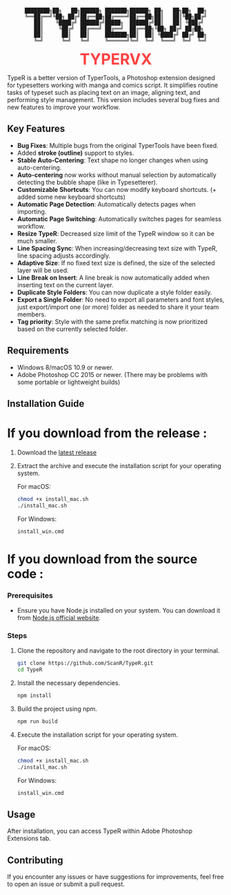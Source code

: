 <div align="center">

```
████████╗██╗   ██╗██████╗ ███████╗██████╗ ██╗   ██╗██╗  ██╗
╚══██╔══╝╚██╗ ██╔╝██╔══██╗██╔════╝██╔══██╗██║   ██║╚██╗██╔╝
   ██║    ╚████╔╝ ██████╔╝█████╗  ██████╔╝██║   ██║ ╚███╔╝ 
   ██║     ╚██╔╝  ██╔═══╝ ██╔══╝  ██╔══██╗╚██╗ ██╔╝ ██╔██╗ 
   ██║      ██║   ██║     ███████╗██║  ██║ ╚████╔╝ ██╔╝ ██╗
   ╚═╝      ╚═╝   ╚═╝     ╚══════╝╚═╝  ╚═╝  ╚═══╝  ╚═╝  ╚═╝
```

<h1 style="color: #ff4444; font-size: 2.5em; margin: 0;">TYPERVX</h1>

</div>

TypeR is a better version of TyperTools, a Photoshop extension designed for typesetters working with manga and comics script. It simplifies routine tasks of typeset such as placing text on an image, aligning text, and performing style management. This version includes several bug fixes and new features to improve your workflow.

## Key Features

- **Bug Fixes**: Multiple bugs from the original TyperTools have been fixed.
- Added **stroke (outline)** support to styles.
- **Stable Auto-Centering**: Text shape no longer changes when using auto-centering.
- **Auto-centering** now works without manual selection by automatically detecting the bubble shape (like in Typesetterer).
- **Customizable Shortcuts**: You can now modify keyboard shortcuts. (+ added some new keyboard shortcuts)  
- **Automatic Page Detection**: Automatically detects pages when importing.  
- **Automatic Page Switching**: Automatically switches pages for seamless workflow.  
- **Resize TypeR**: Decreased size limit of the TypeR window so it can be much smaller.  
- **Line Spacing Sync**: When increasing/decreasing text size with TypeR, line spacing adjusts accordingly.  
- **Adaptive Size**: If no fixed text size is defined, the size of the selected layer will be used.  
- **Line Break on Insert**: A line break is now automatically added when inserting text on the current layer.  
- **Duplicate Style Folders**: You can now duplicate a style folder easily.  
- **Export a Single Folder**: No need to export all parameters and font styles, just export/import one (or more) folder as needed to share it your team members.
- **Tag priority**: Style with the same prefix matching is now prioritized based on the currently selected folder.



## Requirements

- Windows 8/macOS 10.9 or newer.
- Adobe Photoshop CC 2015 or newer.
  (There may be problems with some portable or lightweight builds)

## Installation Guide
# If you download from the release :
1. Download the [latest release](https://github.com/ScanR/TypeR/releases/latest/download/TypeR.zip)
2. Extract the archive and execute the installation script for your operating system.

   For macOS:
   ```sh
   chmod +x install_mac.sh
   ./install_mac.sh
   ```

   For Windows:
   ```sh
   install_win.cmd
   ```

# If you download from the source code :
### Prerequisites

- Ensure you have Node.js installed on your system. You can download it from [Node.js official website](https://nodejs.org/).

### Steps

1. Clone the repository and navigate to the root directory in your terminal.

   ```sh
   git clone https://github.com/ScanR/TypeR.git
   cd TypeR
   ```

2. Install the necessary dependencies.

   ```sh
   npm install
   ```

3. Build the project using npm. 


   ```sh
   npm run build
   ```

4. Execute the installation script for your operating system.

   For macOS:
   ```sh
   chmod +x install_mac.sh
   ./install_mac.sh
   ```

   For Windows:
   ```sh
   install_win.cmd
   ```
## Usage

After installation, you can access TypeR within Adobe Photoshop Extensions tab. 

## Contributing

If you encounter any issues or have suggestions for improvements, feel free to open an issue or submit a pull request.
